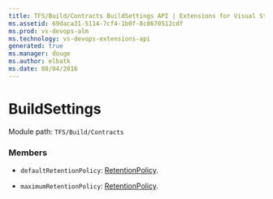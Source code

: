 ```yaml
---
title: TFS/Build/Contracts BuildSettings API | Extensions for Visual Studio Team Services
ms.assetid: 69daca31-5114-7cf4-1b0f-8c8670512cdf
ms.prod: vs-devops-alm
ms.technology: vs-devops-extensions-api
generated: true
ms.manager: douge
ms.author: elbatk
ms.date: 08/04/2016
---
```


# BuildSettings

Module path: `TFS/Build/Contracts`


### Members

* `defaultRetentionPolicy`: [RetentionPolicy](./RetentionPolicy.md). 

* `maximumRetentionPolicy`: [RetentionPolicy](./RetentionPolicy.md). 


